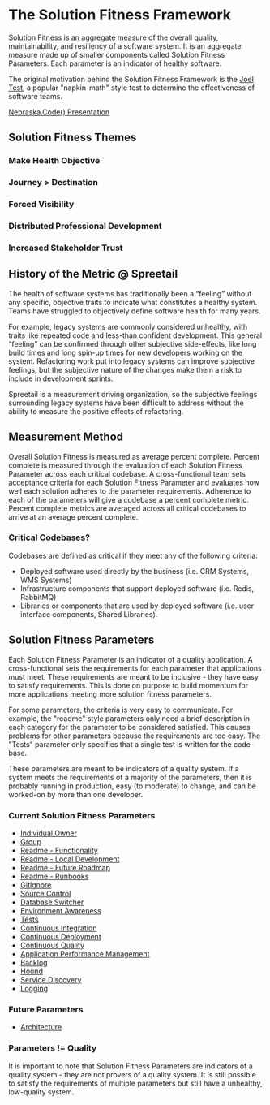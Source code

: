 # The Solution Fitness Framework
Solution Fitness is an aggregate measure of the overall quality, maintainability, and resiliency of a software system. It is an aggregate measure made up of smaller components called Solution Fitness Parameters. Each parameter is an indicator of healthy software. 

The original motivation behind the Solution Fitness Framework is the [Joel Test](https://www.joelonsoftware.com/2000/08/09/the-joel-test-12-steps-to-better-code), a popular "napkin-math" style test to determine the effectiveness of software teams. 

[Nebraska.Code() Presentation](presentation/index.html)

## Solution Fitness Themes
### Make Health Objective
### Journey > Destination
### Forced Visibility
### Distributed Professional Development
### Increased Stakeholder Trust

## History of the Metric @ Spreetail
The health of software systems has traditionally been a “feeling” without any specific, objective traits to indicate what constitutes a healthy system. Teams have struggled to objectively define software health for many years. 

For example, legacy systems are commonly considered unhealthy, with traits like repeated code and less-than confident development. This general “feeling” can be confirmed through other subjective side-effects, like long build times and long spin-up times for new developers working on the system. Refactoring work put into legacy systems can improve subjective feelings, but the subjective nature of the changes make them a risk to include in development sprints. 

Spreetail is a measurement driving organization, so the subjective feelings surrounding legacy systems have been difficult to address without the ability to measure the positive effects of refactoring. 

## Measurement Method
Overall Solution Fitness is measured as average percent complete. Percent complete is measured through the evaluation of each Solution Fitness Parameter across each critical codebase. A cross-functional team sets acceptance criteria for each Solution Fitness Parameter and evaluates how well each solution adheres to the parameter requirements. Adherence to each of the parameters will give a codebase a percent complete metric. Percent complete metrics are averaged across all critical codebases to arrive at an average percent complete.
  
### Critical Codebases?
Codebases are defined as critical if they meet any of the following criteria: 
- Deployed software used directly by the business (i.e. CRM Systems, WMS Systems)
- Infrastructure components that support deployed software (i.e. Redis, RabbitMQ)
- Libraries or components that are used by deployed software (i.e. user interface components, Shared Libraries).

## Solution Fitness Parameters
Each Solution Fitness Parameter is an indicator of a quality application. A cross-functional sets the requirements for each parameter that applications must meet. These requirements are meant to be inclusive - they have easy to satisfy requirements. This is done on purpose to build momentum for more applications meeting more solution fitness parameters. 

For some parameters, the criteria is very easy to communicate. For example, the "readme" style parameters only need a brief description in each category for the parameter to be considered satisfied. This causes problems for other parameters because the requirements are too easy. The "Tests" parameter only specifies that a single test is written for the code-base. 

These parameters are meant to be indicators of a quality system. If a system meets the requirements of a majority of the parameters, then it is probably running in production, easy (to moderate) to change, and can be worked-on by more than one developer. 

### Current Solution Fitness Parameters
- [Individual Owner](solution-fitness-parameters/individual-owner.md)
- [Group](solution-fitness-parameters/group.md)
- [Readme - Functionality](solution-fitness-parameters/readme-functionality.md)
- [Readme - Local Development](solution-fitness-parameters/readme-local-development.md)
- [Readme - Future Roadmap](solution-fitness-parameters/readme-future-roadmap.md)
- [Readme - Runbooks](solution-fitness-parameters/readme-runbooks.md)
- [GitIgnore](solution-fitness-parameters/gitignore-file.md)
- [Source Control](solution-fitness-parameters/source-control.md)
- [Database Switcher](solution-fitness-parameters/database-switcher.md)
- [Environment Awareness](solution-fitness-parameters/environment-awareness.md)
- [Tests](solution-fitness-parameters/tests.md)
- [Continuous Integration](solution-fitness-parameters/continuous-integration.md)
- [Continuous Deployment](solution-fitness-parameters/continuous-deployment.md)
- [Continuous Quality](solution-fitness-parameters/continuous-quality.md)
- [Application Performance Management](solution-fitness-parameters/apm-integration.md)
- [Backlog](solution-fitness-parameters/backlog.md)
- [Hound](solution-fitness-parameters/hound.md)
- [Service Discovery](solution-fitness-parameters/service-discovery.md)
- [Logging](solution-fitness-parameters/logging.md)

### Future Parameters
- [Architecture](solution-fitness-parameters/architecture.md) 

### Parameters != Quality
It is important to note that Solution Fitness Parameters are indicators of a quality system - they are not provers of a quality system. It is still possible to satisfy the requirements of multiple parameters but still have a unhealthy, low-quality system. 